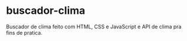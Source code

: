 # buscador-clima
Buscador de clima feito com HTML, CSS e JavaScript e API de clima pra fins de pratica.
